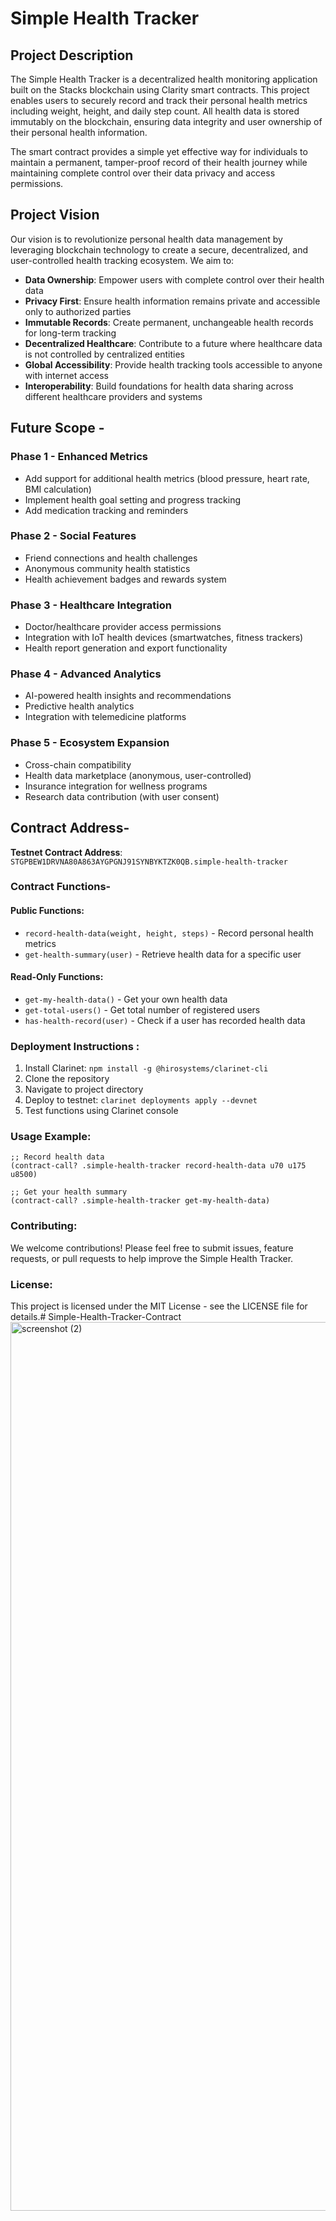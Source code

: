 # Simple Health Tracker

## Project Description

The Simple Health Tracker is a decentralized health monitoring application built on the Stacks blockchain using Clarity smart contracts. This project enables users to securely record and track their personal health metrics including weight, height, and daily step count. All health data is stored immutably on the blockchain, ensuring data integrity and user ownership of their personal health information.

The smart contract provides a simple yet effective way for individuals to maintain a permanent, tamper-proof record of their health journey while maintaining complete control over their data privacy and access permissions.

## Project Vision

Our vision is to revolutionize personal health data management by leveraging blockchain technology to create a secure, decentralized, and user-controlled health tracking ecosystem. We aim to:

- **Data Ownership**: Empower users with complete control over their health data
- **Privacy First**: Ensure health information remains private and accessible only to authorized parties
- **Immutable Records**: Create permanent, unchangeable health records for long-term tracking
- **Decentralized Healthcare**: Contribute to a future where healthcare data is not controlled by centralized entities
- **Global Accessibility**: Provide health tracking tools accessible to anyone with internet access
- **Interoperability**: Build foundations for health data sharing across different healthcare providers and systems

## Future Scope - 

### Phase 1 - Enhanced Metrics
- Add support for additional health metrics (blood pressure, heart rate, BMI calculation)
- Implement health goal setting and progress tracking
- Add medication tracking and reminders

### Phase 2 - Social Features
- Friend connections and health challenges
- Anonymous community health statistics
- Health achievement badges and rewards system

### Phase 3 - Healthcare Integration
- Doctor/healthcare provider access permissions
- Integration with IoT health devices (smartwatches, fitness trackers)
- Health report generation and export functionality

### Phase 4 - Advanced Analytics
- AI-powered health insights and recommendations
- Predictive health analytics
- Integration with telemedicine platforms

### Phase 5 - Ecosystem Expansion
- Cross-chain compatibility
- Health data marketplace (anonymous, user-controlled)
- Insurance integration for wellness programs
- Research data contribution (with user consent)

## Contract Address-

**Testnet Contract Address**: 
`STGPBEW1DRVNA80A863AYGPGNJ91SYNBYKTZK0QB.simple-health-tracker`

### Contract Functions-

#### Public Functions:
- `record-health-data(weight, height, steps)` - Record personal health metrics
- `get-health-summary(user)` - Retrieve health data for a specific user

#### Read-Only Functions:
- `get-my-health-data()` - Get your own health data
- `get-total-users()` - Get total number of registered users
- `has-health-record(user)` - Check if a user has recorded health data

### Deployment Instructions :

1. Install Clarinet: `npm install -g @hirosystems/clarinet-cli`
2. Clone the repository
3. Navigate to project directory
4. Deploy to testnet: `clarinet deployments apply --devnet`
5. Test functions using Clarinet console

### Usage Example:

```clarity
;; Record health data
(contract-call? .simple-health-tracker record-health-data u70 u175 u8500)

;; Get your health summary
(contract-call? .simple-health-tracker get-my-health-data)
```

### Contributing:

We welcome contributions! Please feel free to submit issues, feature requests, or pull requests to help improve the Simple Health Tracker.

### License:

This project is licensed under the MIT License - see the LICENSE file for details.# Simple-Health-Tracker-Contract
<img width="1422" alt="screenshot (2)" src="https://github.com/user-attachments/assets/720fa808-2c1c-47c1-b350-1ab05e7a4816" />
